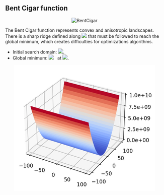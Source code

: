## Bent Cigar function

<div align="center"> <img src="https://latex.codecogs.com/svg.latex?&space;f(\mathbf{x})=x_1^2+10^6{\sum_{i=2}^d{x_i}^2}." title="BentCigar" /> </div>

The Bent Cigar function represents convex and anisotropic landscapes. There is a sharp ridge defined along <img src="https://latex.codecogs.com/svg.latex?&space;x_2^2+\cdots+x_d^2=0" title=" "/> that must be followed to reach the global minimum, which creates difficulties for optimizations algorithms. 
- Initial search domain: <img src="https://latex.codecogs.com/svg.latex?&space;\mathbf{x}\in[-100,100]^d" title=" "/>.
- Global minimum: <img src="https://latex.codecogs.com/svg.latex?&space;f(\mathbf{x}_{opt})=0" title=" "/> &nbsp; at <img src="https://latex.codecogs.com/svg.latex?&space;\mathbf{x}_{opt}=(0,\ldots,0)" title=" "/>.

<div align="center"> 
  <img src="image/BentCigar.jpg" alt="BentCigar" height="400"/> 
  <! <img src="image/bent_error_plot.jpg" alt="error" height="380"/> 
</div>



